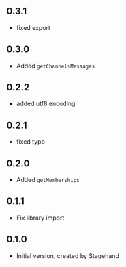 ## 0.3.1

- fixed export

## 0.3.0

- Added `getChannelsMessages`

## 0.2.2

- added utf8 encoding

## 0.2.1

- fixed typo

## 0.2.0

- Added `getMemberships`

## 0.1.1

- Fix library import

## 0.1.0

- Initial version, created by Stagehand

